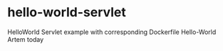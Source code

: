 # hello-world-servlet
HelloWorld Servlet example with corresponding Dockerfile
Hello-World Artem today
